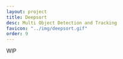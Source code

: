 ```yaml
---
layout: project
title: Deepsort
desc: Multi Object Detection and Tracking
favicon: "../img/deepsort.gif"
order: 9
---
```


WIP
